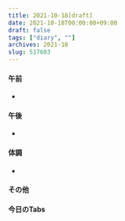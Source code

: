 ```yaml
---
title: 2021-10-18[draft]
date: 2021-10-18T00:00:00+09:00
draft: false
tags: ["diary", ""]
archives: 2021-10
slug: 517603
---
```

#### 午前
- 
#### 午後
- 
#### 体調
- 
#### その他
#### 今日のTabs